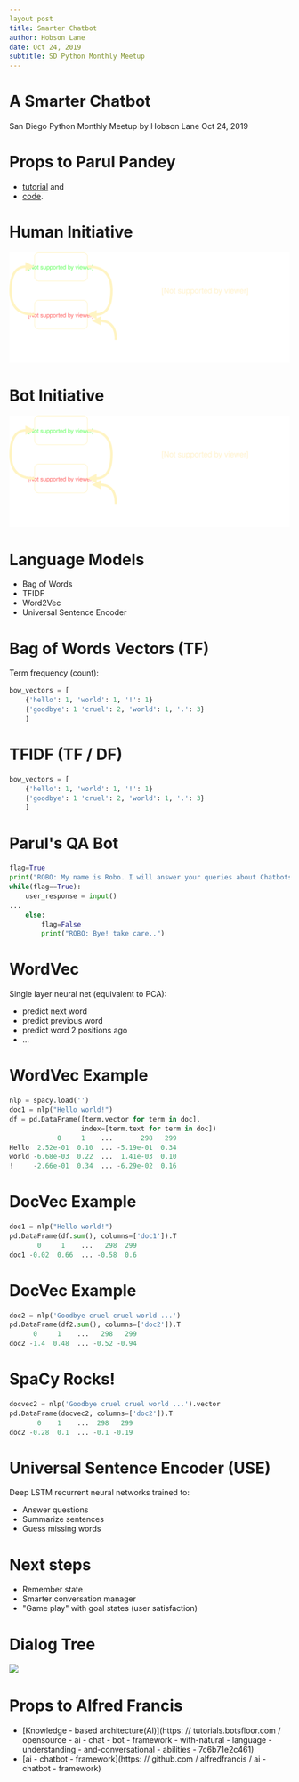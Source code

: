 ```yaml
---
layout post
title: Smarter Chatbot
author: Hobson Lane
date: Oct 24, 2019
subtitle: SD Python Monthly Meetup
---
```


# A Smarter Chatbot

San Diego Python Monthly Meetup
by Hobson Lane
Oct 24, 2019

# Props to **Parul Pandey**

- [tutorial](https://medium.com/analytics-vidhya/building-a-simple-chatbot-in-python-using-nltk-7c8c8215ac6e) and
- [code](https://github.com/totalgood/Building-a-Simple-Chatbot-in-Python-using-NLTK/blob/master/chatbot.py).


# Human Initiative

![ ](dark-transparent-bot-initiative.svg)


# Bot Initiative

![ ](dark-transparent-bot-initiative.svg)

# Language Models

- Bag of Words
- TFIDF
- Word2Vec
- Universal Sentence Encoder

# Bag of Words Vectors (TF)

Term frequency (count):

```python
bow_vectors = [
    {'hello': 1, 'world': 1, '!': 1}
    {'goodbye': 1 'cruel': 2, 'world': 1, '.': 3}
    ]
```

# TFIDF (TF / DF)

```python
bow_vectors = [
    {'hello': 1, 'world': 1, '!': 1}
    {'goodbye': 1 'cruel': 2, 'world': 1, '.': 3}
    ]
```

# Parul's QA Bot


```python
flag=True
print("ROBO: My name is Robo. I will answer your queries about Chatbots. If you want to exit, type Bye!")
while(flag==True):
    user_response = input()
...
    else:
        flag=False
        print("ROBO: Bye! take care..")
```

# WordVec

Single layer neural net (equivalent to PCA):

- predict next word
- predict previous word
- predict word 2 positions ago
- ...

# WordVec Example

```python
nlp = spacy.load('')
doc1 = nlp("Hello world!")
df = pd.DataFrame([term.vector for term in doc],
                  index=[term.text for term in doc])
            0     1    ...       298   299
Hello  2.52e-01  0.10  ... -5.19e-01  0.34
world -6.68e-03  0.22  ...  1.41e-03  0.10
!     -2.66e-01  0.34  ... -6.29e-02  0.16
```

# DocVec Example

```python
doc1 = nlp("Hello world!")
pd.DataFrame(df.sum(), columns=['doc1']).T
       0     1    ...   298  299
doc1 -0.02  0.66  ... -0.58  0.6
```

# DocVec Example

```python
doc2 = nlp('Goodbye cruel cruel world ...')
pd.DataFrame(df2.sum(), columns=['doc2']).T
      0     1    ...   298   299
doc2 -1.4  0.48  ... -0.52 -0.94
```

# SpaCy Rocks!

```python
docvec2 = nlp('Goodbye cruel cruel world ...').vector
pd.DataFrame(docvec2, columns=['doc2']).T
       0    1    ...  298   299
doc2 -0.28  0.1  ... -0.1 -0.19
```

# Universal Sentence Encoder (USE)

Deep LSTM recurrent neural networks trained to:

- Answer questions
- Summarize sentences
- Guess missing words

# Next steps

- Remember state
- Smarter conversation manager
- "Game play" with goal states (user satisfaction)

# Dialog Tree

![ ](headache.png)

# Props to **Alfred Francis**

- [Knowledge - based architecture(AI)](https: // tutorials.botsfloor.com / opensource - ai - chat - bot - framework - with-natural - language - understanding - and-conversational - abilities - 7c6b71e2c461)
- [ai - chatbot - framework](https: // github.com / alfredfrancis / ai - chatbot - framework)
